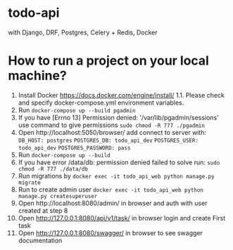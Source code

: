 # todo-api
with Django, DRF, Postgres, Celery + Redis, Docker

# How to run a project on your local machine?
1. Install Docker https://docs.docker.com/engine/install/
1.1. Please check and specify docker-compose.yml environment variables.
2. Run `docker-compose up --build pgadmin`
3. If you have [Errno 13] Permission denied: '/var/lib/pgadmin/sessions'
use command to give permissions `sudo chmod -R 777 ./pgadmin`
4. Open http://localhost:5050/browser/ add connect to server with:
`DB_HOST: postgres`
`POSTGRES_DB: todo_api_dev`
`POSTGRES_USER: todo_api_dev`
`POSTGRES_PASSWORD: pass`
5. Run `docker-compose up --build`
6. If you have error /data/db: permission denied failed to solve run: `sudo chmod -R 777 ./data/db`
7. Run migrations by `docker exec -it todo_api_web python manage.py migrate`
8. Run to create admin user `docker exec -it todo_api_web python manage.py createsuperuser` 
9. Open http://localhost:8080/admin/ in browser and auth with user created at step 8
10. Open http://127.0.0.1:8080/api/v1/task/ in browser login and create First task
11. Open http://127.0.0.1:8080/swagger/ in browser to see swagger documentation
